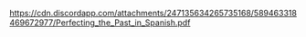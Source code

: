 https://cdn.discordapp.com/attachments/247135634265735168/589463318469672977/Perfecting_the_Past_in_Spanish.pdf
